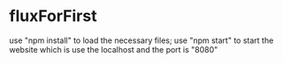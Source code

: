 # fluxForFirst
use "npm install" to load the necessary files;
use "npm start" to start the website which is use the localhost and the port is "8080"

